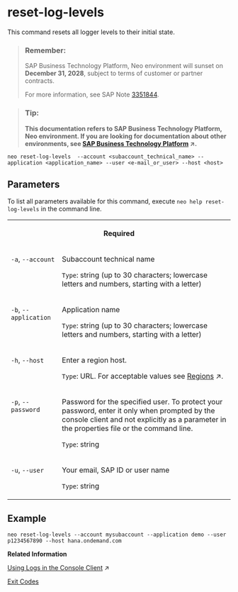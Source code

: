 <!-- loiob14bd37cc60c49429c3690edc7bae5e6 -->

# reset-log-levels

This command resets all logger levels to their initial state.



> ### Remember:  
> SAP Business Technology Platform, Neo environment will sunset on **December 31, 2028**, subject to terms of customer or partner contracts.
> 
> For more information, see SAP Note [3351844](https://launchpad.support.sap.com/#/notes/3351844).

> ### Tip:  
> **This documentation refers to SAP Business Technology Platform, Neo environment. If you are looking for documentation about other environments, see [SAP Business Technology Platform](https://help.sap.com/viewer/65de2977205c403bbc107264b8eccf4b/Cloud/en-US/6a2c1ab5a31b4ed9a2ce17a5329e1dd8.html "SAP Business Technology Platform (SAP BTP) is an integrated offering comprised of four technology portfolios: database and data management, application development and integration, analytics, and intelligent technologies. The platform offers users the ability to turn data into business value, compose end-to-end business processes, and build and extend SAP applications quickly.") :arrow_upper_right:.**



```
neo reset-log-levels  --account <subaccount_technical_name> --application <application_name> --user <e-mail_or_user> --host <host>
```



<a name="loiob14bd37cc60c49429c3690edc7bae5e6__section_N1001E_N10012_N10001"/>

## Parameters

To list all parameters available for this command, execute `neo help reset-log-levels` in the command line.


<table>
<tr>
<th valign="top" colspan="2">

Required



</th>
</tr>
<tr>
<td valign="top">

`-a`, `--account` 



</td>
<td valign="top">

Subaccount technical name

`Type`: string \(up to 30 characters; lowercase letters and numbers, starting with a letter\)



</td>
</tr>
<tr>
<td valign="top">

`-b`, `--application` 



</td>
<td valign="top">

Application name

`Type`: string \(up to 30 characters; lowercase letters and numbers, starting with a letter\)



</td>
</tr>
<tr>
<td valign="top">

`-h`, `--host` 



</td>
<td valign="top">

Enter a region host.

`Type`: URL. For acceptable values see [Regions](https://help.sap.com/viewer/65de2977205c403bbc107264b8eccf4b/Cloud/en-US/350356d1dc314d3199dca15bd2ab9b0e.html "You can deploy applications in different regions. Each region represents a geographical location (for example, Europe, US East) where applications, data, or services are hosted.") :arrow_upper_right:.



</td>
</tr>
<tr>
<td valign="top">

`-p`, `--password` 



</td>
<td valign="top">

Password for the specified user. To protect your password, enter it only when prompted by the console client and not explicitly as a parameter in the properties file or the command line.

`Type`: string



</td>
</tr>
<tr>
<td valign="top">

`-u`, `--user` 



</td>
<td valign="top">

Your email, SAP ID or user name

`Type`: string



</td>
</tr>
</table>



## Example

```
neo reset-log-levels --account mysubaccount --application demo --user p1234567890 --host hana.ondemand.com
```

**Related Information**  


[Using Logs in the Console Client](https://help.sap.com/viewer/f88a032109f0429caea276fc6e3a95f9/Cloud/en-US/e4fd83c5bb5710149b1e94f127f108e4.html "") :arrow_upper_right:

[Exit Codes](exit-codes-7886796.md "")

